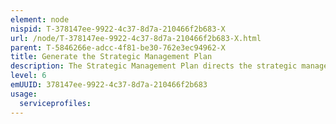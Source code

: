 ```yaml
---
element: node
nispid: T-378147ee-9922-4c37-8d7a-210466f2b683-X
url: /node/T-378147ee-9922-4c37-8d7a-210466f2b683-X.html
parent: T-5846266e-adcc-4f81-be30-762e3ec94962-X
title: Generate the Strategic Management Plan
description: The Strategic Management Plan directs the strategic management of a Strategic Command, defining the overall mission and vision and setting the objectives. Its primary role is to synchronise operational requirements, resources and capabilities ensuring a realistic, balanced and efficient accomplishment of a Strategic Command tasks, monitored by a performance measurement and risk-management tool. In addition to these high level inputs, there are many other events which do not require the involvement of a Strategic Command’s Executive principals but that of a Strategic Command’s staff principals or senior staff. These activities are not a formal part of a Strategic Command’s high-level business processes and activities but they provide input for these activities. Strategic HQ senior staff and DCOSs are responsible for including these activities in their business processes and coordinating them with a Strategic Command’s high-level business processes.
level: 6
emUUID: 378147ee-9922-4c37-8d7a-210466f2b683
usage:
  serviceprofiles:
---
```

